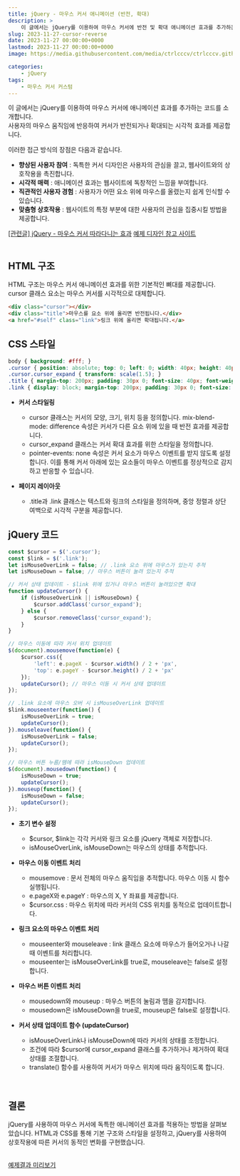 ```yaml
---
title: jQuery - 마우스 커서 애니메이션 (반전, 확대)
description: >  
    이 글에서는 jQuery를 이용하여 마우스 커서에 반전 및 확대 애니메이션 효과를 추가하는 방법을 자세히 설명합니다. HTML, CSS, jQuery를 결합하여 사용자 상호작용에 따라 동적으로 반응하는 커서를 구현하는 과정을 소개합니다
slug: 2023-11-27-cursor-reverse
date: 2023-11-27 00:00:00+0000
lastmod: 2023-11-27 00:00:00+0000
image: https://media.githubusercontent.com/media/ctrlcccv/ctrlcccv.github.io/master/assets/img/post/2023-11-27-cursor-reverse.webp

categories:
    - jQuery
tags:
    - 마우스 커서 커스텀
---
```


이 글에서는 jQuery를 이용하여 마우스 커서에 애니메이션 효과를 추가하는 코드를 소개합니다.   
사용자의 마우스 움직임에 반응하여 커서가 반전되거나 확대되는 시각적 효과를 제공합니다.


<ins class="adsbygoogle"
     style="display:block; text-align:center;"
     data-ad-layout="in-article"
     data-ad-format="fluid"
     data-ad-client="ca-pub-8535540836842352"
     data-ad-slot="2974559225"></ins>
<script>
     (adsbygoogle = window.adsbygoogle || []).push({});
</script>

이러한 접근 방식의 장점은 다음과 같습니다.

* **향상된 사용자 참여** : 독특한 커서 디자인은 사용자의 관심을 끌고, 웹사이트와의 상호작용을 촉진합니다.
* **시각적 매력** : 애니메이션 효과는 웹사이트에 독창적인 느낌을 부여합니다.
* **직관적인 사용자 경험** : 사용자가 어떤 요소 위에 마우스를 올렸는지 쉽게 인식할 수 있습니다.
* **맞춤형 상호작용** : 웹사이트의 특정 부분에 대한 사용자의 관심을 집중시킬 방법을 제공합니다. 

<div class="btn_wrap">
    <a target="_blank" href="https://ctrlcccv.github.io/code/2023-11-23-cursor-custom/">[관련글] jQuery - 마우스 커서 따라다니는 효과</a>
    <a target="_blank" href="https://www.thinkthingthank.com/">예제 디자인 참고 사이트</a>
</div>

<br>

## HTML 구조
HTML 구조는 마우스 커서 애니메이션 효과를 위한 기본적인 뼈대를 제공합니다.   
cursor 클래스 요소는 마우스 커서를 시각적으로 대체합니다.
```html
<div class="cursor"></div>
<div class="title">마우스를 요소 위에 올리면 반전됩니다.</div>
<a href="#self" class="link">링크 위에 올리면 확대됩니다.</a>
```

## CSS 스타일
```css
body { background: #fff; } 
.cursor { position: absolute; top: 0; left: 0; width: 40px; height: 40px; background-color: #fff; border-radius: 50%; z-index: 9999; pointer-events: none; transition: transform 200ms ease-out; mix-blend-mode: difference; } 
.cursor.cursor_expand { transform: scale(1.5); } 
.title { margin-top: 200px; padding: 30px 0; font-size: 40px; font-weight: 700; color: #000; text-align: center; } 
.link { display: block; margin-top: 200px; padding: 30px 0; font-size: 40px; font-weight: 700; color: #000; text-align: center; text-decoration: none; } 
```
* **커서 스타일링**   
  * cursor 클래스는 커서의 모양, 크기, 위치 등을 정의합니다. mix-blend-mode: difference 속성은 커서가 다른 요소 위에 있을 때 반전 효과를 제공합니다.
  * cursor_expand 클래스는 커서 확대 효과를 위한 스타일을 정의합니다.
  * pointer-events: none 속성은 커서 요소가 마우스 이벤트를 받지 않도록 설정합니다. 이를 통해 커서 아래에 있는 요소들이 마우스 이벤트를 정상적으로 감지하고 반응할 수 있습니다.

* **페이지 레이아웃**  
  * .title과 .link 클래스는 텍스트와 링크의 스타일을 정의하며, 중앙 정렬과 상단 여백으로 시각적 구분을 제공합니다.


<ins class="adsbygoogle"
     style="display:block; text-align:center;"
     data-ad-layout="in-article"
     data-ad-format="fluid"
     data-ad-client="ca-pub-8535540836842352"
     data-ad-slot="2974559225"></ins>
<script>
     (adsbygoogle = window.adsbygoogle || []).push({});
</script>

## jQuery 코드
```js
const $cursor = $('.cursor');
const $link = $('.link');
let isMouseOverLink = false; // .link 요소 위에 마우스가 있는지 추적
let isMouseDown = false; // 마우스 버튼이 눌려 있는지 추적

// 커서 상태 업데이트 - $link 위에 있거나 마우스 버튼이 눌려있으면 확대
function updateCursor() {
    if (isMouseOverLink || isMouseDown) {
        $cursor.addClass('cursor_expand');
    } else {
        $cursor.removeClass('cursor_expand');
    }
}

// 마우스 이동에 따라 커서 위치 업데이트
$(document).mousemove(function(e) {
    $cursor.css({
        'left': e.pageX - $cursor.width() / 2 + 'px',
        'top': e.pageY - $cursor.height() / 2 + 'px'
    });
    updateCursor(); // 마우스 이동 시 커서 상태 업데이트
});

// .link 요소에 마우스 오버 시 isMouseOverLink 업데이트
$link.mouseenter(function() {
    isMouseOverLink = true;
    updateCursor();
}).mouseleave(function() {
    isMouseOverLink = false;
    updateCursor();
});

// 마우스 버튼 누름/뗌에 따라 isMouseDown 업데이트
$(document).mousedown(function() {
    isMouseDown = true;
    updateCursor();
}).mouseup(function() {
    isMouseDown = false;
    updateCursor();
});
```
* **초기 변수 설정**  
  * $cursor, $link는 각각 커서와 링크 요소를 jQuery 객체로 저장합니다.
  * isMouseOverLink, isMouseDown는 마우스의 상태를 추적합니다.

* **마우스 이동 이벤트 처리**  
  * mousemove : 문서 전체의 마우스 움직임을 추적합니다. 마우스 이동 시 함수 실행됩니다.
  * e.pageX와 e.pageY : 마우스의 X, Y 좌표를 제공합니다.
  * $cursor.css : 마우스 위치에 따라 커서의 CSS 위치를 동적으로 업데이트합니다.

* **링크 요소의 마우스 이벤트 처리**  
  * mouseenter와 mouseleave : link 클래스 요소에 마우스가 들어오거나 나갈 때 이벤트를 처리합니다.
  * mouseenter는 isMouseOverLink를 true로, mouseleave는 false로 설정합니다.

* **마우스 버튼 이벤트 처리**  
  * mousedown와 mouseup : 마우스 버튼의 눌림과 뗌을 감지합니다.
  * mousedown은 isMouseDown을 true로, mouseup은 false로 설정합니다.

* **커서 상태 업데이트 함수 (updateCursor)**  
  * isMouseOverLink나 isMouseDown에 따라 커서의 상태를 조정합니다.
  * 조건에 따라 $cursor에 cursor_expand 클래스를 추가하거나 제거하여 확대 상태를 조절합니다.
  * translate() 함수를 사용하여 커서가 마우스 위치에 따라 움직이도록 합니다.  
<br>

## 결론
jQuery를 사용하여 마우스 커서에 독특한 애니메이션 효과를 적용하는 방법을 살펴보았습니다. HTML과 CSS를 통해 기본 구조와 스타일을 설정하고, jQuery를 사용하여 상호작용에 따른 커서의 동적인 변화를 구현했습니다.   
<br>

<div class="btn_wrap">
    <a target="_blank" href="https://ctrlcccv.github.io//ctrlcccv-demo/2023-11-27-cursor-reverse/">예제결과 미리보기</a>
</div>